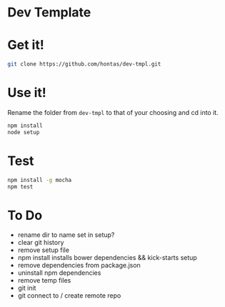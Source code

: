 Dev Template
============

# Get it!

```sh
git clone https://github.com/hontas/dev-tmpl.git
```

# Use it!

Rename the folder from `dev-tmpl` to that of your choosing and cd into it.

```sh
npm install
node setup
```

# Test

```sh
npm install -g mocha
npm test
```

# To Do

- rename dir to name set in setup?
- clear git history
- remove setup file
- npm install installs bower dependencies && kick-starts setup
- remove dependencies from package.json
- uninstall npm dependencies
- remove temp files
- git init
- git connect to / create remote repo
